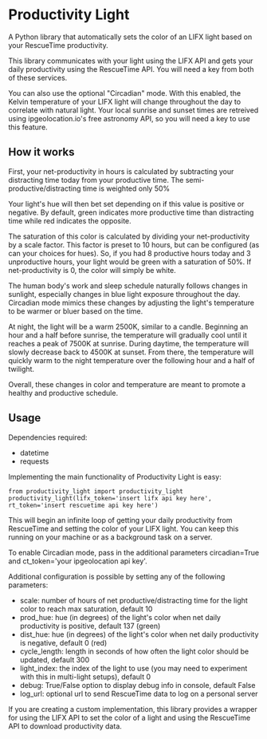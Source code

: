 # Productivity Light
A Python library that automatically sets the color of an LIFX light based on your RescueTime productivity.

This library communicates with your light using the LIFX API and gets your daily productivity using the RescueTime API. You will need a key from both of these services.

You can also use the optional "Circadian" mode. With this enabled, the Kelvin temperature of your LIFX light will change throughout the day to correlate with natural light. Your local sunrise and sunset times are retreived using ipgeolocation.io's free astronomy API, so you will need a key to use this feature.

## How it works
First, your net-productivity in hours is calculated by subtracting your distracting time today from your productive time. The semi-productive/distracting time is weighted only 50%

Your light's hue will then bet set depending on if this value is positive or negative. By default, green indicates more productive time than distracting time while red indicates the opposite.

The saturation of this color is calculated by dividing your net-productivity by a scale factor. This factor is preset to 10 hours, but can be configured (as can your choices for hues). So, if you had 8 productive hours today and 3 unproductive hours, your light would be green with a saturation of 50%. If net-productivity is 0, the color will simply be white. 

The human body's work and sleep schedule naturally follows changes in sunlight, especially changes in blue light exposure throughout the day. Circadian mode mimics these changes by adjusting the light's temperature to be warmer or bluer based on the time.

At night, the light will be a warm 2500K, similar to a candle. Beginning an hour and a half before sunrise, the temperature will gradually cool until it reaches a peak of 7500K at sunrise. During daytime, the temperature will slowly decrease back to 4500K at sunset. From there, the temperature will quickly warm to the night temperature over the following hour and a half of twilight.

Overall, these changes in color and temperature are meant to promote a healthy and productive schedule.

## Usage
Dependencies required:
- datetime
- requests

Implementing the main functionality of Productivity Light is easy:

    from productivity_light import productivity_light
    productivity_light(lifx_token='insert lifx api key here', rt_token='insert rescuetime api key here')

This will begin an infinite loop of getting your daily productivity from RescueTime and setting the color of your LIFX light. You can keep this running on your machine or as a background task on a server.

To enable Circadian mode, pass in the additional parameters circadian=True and ct_token='your ipgeolocation api key'.

Additional configuration is possible by setting any of the following parameters:
- scale: number of hours of net productive/distracting time for the light color to reach max saturation, default 10
- prod_hue: hue (in degrees) of the light's color when net daily productivity is positive, default 137 (green)
- dist_hue: hue (in degrees) of the light's color when net daily productivity is negative, default 0 (red)
- cycle_length: length in seconds of how often the light color should be updated, default 300
- light_index: the index of the light to use (you may need to experiment with this in multi-light setups), default 0
- debug: True/False option to display debug info in console, default False
- log_url: optional url to send RescueTime data to log on a personal server

If you are creating a custom implementation, this library provides a wrapper for using the LIFX API to set the color of a light and using the RescueTime API to download productivity data.
